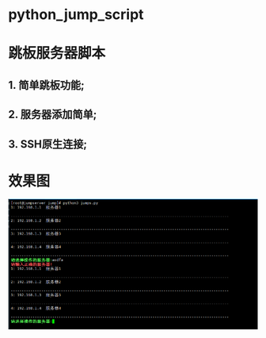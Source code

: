 # python_jump_script
# 跳板服务器脚本

##  1. 简单跳板功能;
##  2. 服务器添加简单;
##  3. SSH原生连接;

# 效果图

![image](https://github.com/GZ-Alinx/python_jump_script/blob/master/img/xg.png)
